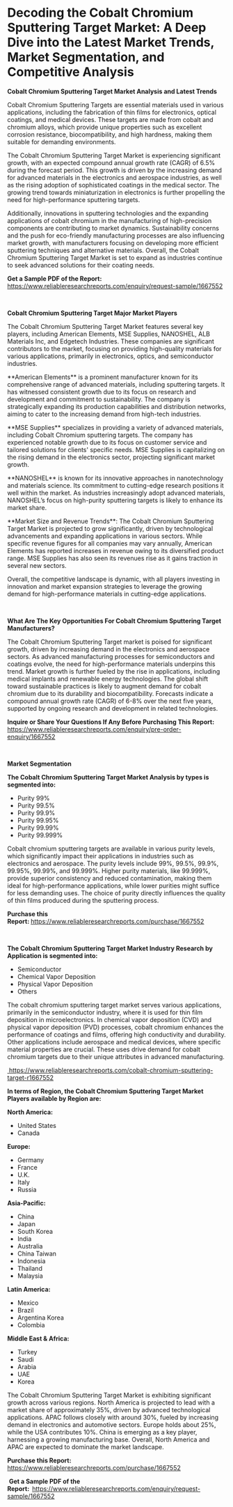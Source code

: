 <p><h1>Decoding the Cobalt Chromium Sputtering Target Market: A Deep Dive into the Latest Market Trends, Market Segmentation, and Competitive Analysis</h1></p><p><strong>Cobalt Chromium Sputtering Target Market Analysis and Latest Trends</strong></p>
<p><p>Cobalt Chromium Sputtering Targets are essential materials used in various applications, including the fabrication of thin films for electronics, optical coatings, and medical devices. These targets are made from cobalt and chromium alloys, which provide unique properties such as excellent corrosion resistance, biocompatibility, and high hardness, making them suitable for demanding environments.</p><p>The Cobalt Chromium Sputtering Target Market is experiencing significant growth, with an expected compound annual growth rate (CAGR) of 6.5% during the forecast period. This growth is driven by the increasing demand for advanced materials in the electronics and aerospace industries, as well as the rising adoption of sophisticated coatings in the medical sector. The growing trend towards miniaturization in electronics is further propelling the need for high-performance sputtering targets.</p><p>Additionally, innovations in sputtering technologies and the expanding applications of cobalt chromium in the manufacturing of high-precision components are contributing to market dynamics. Sustainability concerns and the push for eco-friendly manufacturing processes are also influencing market growth, with manufacturers focusing on developing more efficient sputtering techniques and alternative materials. Overall, the Cobalt Chromium Sputtering Target Market is set to expand as industries continue to seek advanced solutions for their coating needs.</p></p>
<p><strong>Get a Sample PDF of the Report:&nbsp;</strong> <a href="https://www.reliableresearchreports.com/enquiry/request-sample/1667552?utm_campaign=2875&utm_medium=2&utm_source=Github&utm_content=ia&utm_term=18042025&utm_id=cobalt-chromium-sputtering-target">https://www.reliableresearchreports.com/enquiry/request-sample/1667552</a></p>
<p>&nbsp;</p>
<p><strong>Cobalt Chromium Sputtering Target Major Market Players</strong></p>
<p><p>The Cobalt Chromium Sputtering Target Market features several key players, including American Elements, MSE Supplies, NANOSHEL, ALB Materials Inc, and Edgetech Industries. These companies are significant contributors to the market, focusing on providing high-quality materials for various applications, primarily in electronics, optics, and semiconductor industries.</p><p>**American Elements** is a prominent manufacturer known for its comprehensive range of advanced materials, including sputtering targets. It has witnessed consistent growth due to its focus on research and development and commitment to sustainability. The company is strategically expanding its production capabilities and distribution networks, aiming to cater to the increasing demand from high-tech industries.</p><p>**MSE Supplies** specializes in providing a variety of advanced materials, including Cobalt Chromium sputtering targets. The company has experienced notable growth due to its focus on customer service and tailored solutions for clients' specific needs. MSE Supplies is capitalizing on the rising demand in the electronics sector, projecting significant market growth.</p><p>**NANOSHEL** is known for its innovative approaches in nanotechnology and materials science. Its commitment to cutting-edge research positions it well within the market. As industries increasingly adopt advanced materials, NANOSHEL’s focus on high-purity sputtering targets is likely to enhance its market share.</p><p>**Market Size and Revenue Trends**: The Cobalt Chromium Sputtering Target Market is projected to grow significantly, driven by technological advancements and expanding applications in various sectors. While specific revenue figures for all companies may vary annually, American Elements has reported increases in revenue owing to its diversified product range. MSE Supplies has also seen its revenues rise as it gains traction in several new sectors.</p><p>Overall, the competitive landscape is dynamic, with all players investing in innovation and market expansion strategies to leverage the growing demand for high-performance materials in cutting-edge applications.</p></p>
<p>&nbsp;</p>
<p><strong>What Are The Key Opportunities For Cobalt Chromium Sputtering Target Manufacturers?</strong></p>
<p><p>The Cobalt Chromium Sputtering Target market is poised for significant growth, driven by increasing demand in the electronics and aerospace sectors. As advanced manufacturing processes for semiconductors and coatings evolve, the need for high-performance materials underpins this trend. Market growth is further fueled by the rise in applications, including medical implants and renewable energy technologies. The global shift toward sustainable practices is likely to augment demand for cobalt chromium due to its durability and biocompatibility. Forecasts indicate a compound annual growth rate (CAGR) of 6-8% over the next five years, supported by ongoing research and development in related technologies.</p></p>
<p><strong>Inquire or Share Your Questions If Any Before Purchasing This Report:</strong> <a href="https://www.reliableresearchreports.com/enquiry/pre-order-enquiry/1667552?utm_campaign=2875&utm_medium=2&utm_source=Github&utm_content=ia&utm_term=18042025&utm_id=cobalt-chromium-sputtering-target">https://www.reliableresearchreports.com/enquiry/pre-order-enquiry/1667552</a></p>
<p>&nbsp;</p>
<p><strong>Market Segmentation</strong></p>
<p><strong>The Cobalt Chromium Sputtering Target Market Analysis by types is segmented into:</strong></p>
<p><ul><li>Purity 99%</li><li>Purity 99.5%</li><li>Purity 99.9%</li><li>Purity 99.95%</li><li>Purity 99.99%</li><li>Purity 99.999%</li></ul></p>
<p><p>Cobalt chromium sputtering targets are available in various purity levels, which significantly impact their applications in industries such as electronics and aerospace. The purity levels include 99%, 99.5%, 99.9%, 99.95%, 99.99%, and 99.999%. Higher purity materials, like 99.999%, provide superior consistency and reduced contamination, making them ideal for high-performance applications, while lower purities might suffice for less demanding uses. The choice of purity directly influences the quality of thin films produced during the sputtering process.</p></p>
<p><strong>Purchase this Report:&nbsp;</strong><a href="https://www.reliableresearchreports.com/purchase/1667552?utm_campaign=2875&utm_medium=2&utm_source=Github&utm_content=ia&utm_term=18042025&utm_id=cobalt-chromium-sputtering-target">https://www.reliableresearchreports.com/purchase/1667552</a></p>
<p>&nbsp;</p>
<p><strong>The Cobalt Chromium Sputtering Target Market Industry Research by Application is segmented into:</strong></p>
<p><ul><li>Semiconductor</li><li>Chemical Vapor Deposition</li><li>Physical Vapor Deposition</li><li>Others</li></ul></p>
<p><p>The cobalt chromium sputtering target market serves various applications, primarily in the semiconductor industry, where it is used for thin film deposition in microelectronics. In chemical vapor deposition (CVD) and physical vapor deposition (PVD) processes, cobalt chromium enhances the performance of coatings and films, offering high conductivity and durability. Other applications include aerospace and medical devices, where specific material properties are crucial. These uses drive demand for cobalt chromium targets due to their unique attributes in advanced manufacturing.</p></p>
<p><a href="https://www.reliableresearchreports.com/cobalt-chromium-sputtering-target-r1667552?utm_campaign=2875&utm_medium=2&utm_source=Github&utm_content=ia&utm_term=18042025&utm_id=cobalt-chromium-sputtering-target">&nbsp;https://www.reliableresearchreports.com/cobalt-chromium-sputtering-target-r1667552</a></p>
<p><strong>In terms of Region, the Cobalt Chromium Sputtering Target Market Players available by Region are:</strong></p>
<p>
    <p> <strong> North America: </strong>
        <ul>
            <li>United States</li>
            <li>Canada</li>
        </ul>
        </p> 
    <p> <strong> Europe: </strong>
        <ul>
            <li>Germany</li>
            <li>France</li>
            <li>U.K.</li>
            <li>Italy</li>
            <li>Russia</li>
        </ul>
        </p> 
    <p> <strong> Asia-Pacific: </strong>
        <ul>
            <li>China</li>
            <li>Japan</li>
            <li>South Korea</li>
            <li>India</li>
            <li>Australia</li>
            <li>China Taiwan</li>
            <li>Indonesia</li>
            <li>Thailand</li>
            <li>Malaysia</li>
        </ul>
        </p> 
    <p> <strong> Latin America: </strong>
        <ul>
            <li>Mexico</li>
            <li>Brazil</li>
            <li>Argentina Korea</li>
            <li>Colombia</li>
        </ul>
        </p> 
    <p> <strong> Middle East & Africa: </strong>
        <ul>
            <li>Turkey</li>
            <li>Saudi</li>
            <li>Arabia</li>
            <li>UAE</li>
            <li>Korea</li>
        </ul>
    </p>
    </p>
<p><p>The Cobalt Chromium Sputtering Target Market is exhibiting significant growth across various regions. North America is projected to lead with a market share of approximately 35%, driven by advanced technological applications. APAC follows closely with around 30%, fueled by increasing demand in electronics and automotive sectors. Europe holds about 25%, while the USA contributes 10%. China is emerging as a key player, harnessing a growing manufacturing base. Overall, North America and APAC are expected to dominate the market landscape.</p></p>
<p><strong>Purchase this Report: </strong><a href="https://www.reliableresearchreports.com/purchase/1667552?utm_campaign=2875&utm_medium=2&utm_source=Github&utm_content=ia&utm_term=18042025&utm_id=cobalt-chromium-sputtering-target">https://www.reliableresearchreports.com/purchase/1667552</a></p>
<p>&nbsp;<strong>Get a Sample PDF of the Report:&nbsp;&nbsp;</strong><a href="https://www.reliableresearchreports.com/enquiry/request-sample/1667552?utm_campaign=2875&utm_medium=2&utm_source=Github&utm_content=ia&utm_term=18042025&utm_id=cobalt-chromium-sputtering-target">https://www.reliableresearchreports.com/enquiry/request-sample/1667552</a></p>
<p><strong></strong></p>
<p><p></p><p></p><p></p></p>